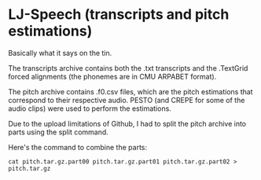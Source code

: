 # LJ-Speech (transcripts and pitch estimations)

Basically what it says on the tin.

The transcripts archive contains both the .txt transcripts and the .TextGrid forced alignments (the phonemes are in CMU ARPABET format).

The pitch archive contains .f0.csv files, which are the pitch estimations that correspond to their respective audio.
PESTO (and CREPE for some of the audio clips) were used to perform the estimations.

Due to the upload limitations of Github, I had to split the pitch archive into parts using the split command.

Here's the command to combine the parts:
```
cat pitch.tar.gz.part00 pitch.tar.gz.part01 pitch.tar.gz.part02 > pitch.tar.gz
```